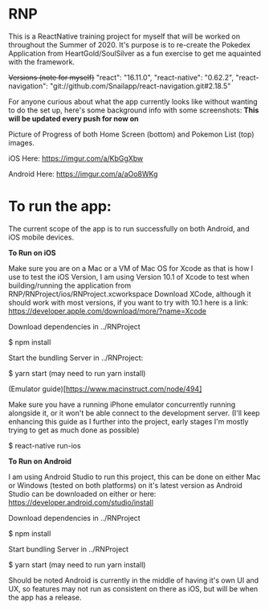 # RNP

This is a ReactNative training project for myself that will be worked on throughout the Summer of 2020.
It's purpose is to re-create the Pokedex Application from HeartGold/SoulSilver as a fun exercise to get me aquainted with the framework.

~~Versions (note for myself)~~
"react": "16.11.0",
"react-native": "0.62.2",
"react-navigation": "git://github.com/Snailapp/react-navigation.git#2.18.5"


For anyone curious about what the app currently looks like without wanting to do the set up, here's some background info with some screenshots:
**This will be updated every push for now on**

Picture of Progress of both Home Screen (bottom) and Pokemon List (top) images.

iOS Here: https://imgur.com/a/KbGgXbw

Android Here: https://imgur.com/a/aOo8WKg

# To run the app:
The current scope of the app is to run successfully on both Android, and iOS mobile devices. 

**To Run on iOS**

Make sure you are on a Mac or a VM of Mac OS for Xcode as that is how I use to test the iOS Version, I am using Version 10.1 of Xcode to test when building/running the application from RNP/RNProject/ios/RNProject.xcworkspace 
Download XCode, although it should work with most versions, if you want to try with 10.1 here is a link: https://developer.apple.com/download/more/?name=Xcode

Download dependencies in ../RNProject

$ npm install

Start the bundling Server in ../RNProject:

$ yarn start (may need to run yarn install)

(Emulator guide)[https://www.macinstruct.com/node/494]

Make sure you have a running iPhone emulator concurrently running alongside it, or it won't be able connect to the development server. (I'll keep enhancing this guide as I further into the project, early stages I'm mostly trying to get as much done as possible)

$ react-native run-ios


**To Run on Android**

I am using Android Studio to run this project, this can be done on either Mac or Windows (tested on both platforms) on it's latest version as Android Studio can be downloaded on either or here: https://developer.android.com/studio/install

Download dependencies in ../RNProject

$ npm install

Start bundling Server in ../RNProject

$ yarn start (may need to run yarn install)


Should be noted Android is currently in the middle of having it's own UI and UX, so features may not run as consistent on there as iOS, but will be when the app has a release.